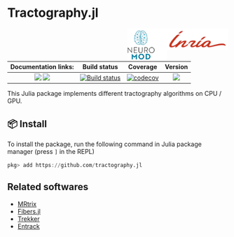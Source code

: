 # Tractography.jl


<img src="inria.png" alt="Logo" align="right" width="140" />
<img src="neuromod.png" alt="Logo" align="right" width="90" />

| **Documentation links:** | **Build status** | **Coverage** | **Version** |
| :-: | :-: | :-: | :-: |
| [![][docs-stable-img]][docs-stable-url] [![][docs-dev-img]][docs-dev-url] | [![Build status](https://github.com/rveltz/Tractography.jl/workflows/CI/badge.svg)](https://github.com/rveltz/Tractography.jl/actions) |  [![codecov](https://codecov.io/github/rveltz/Tractography.jl/graph/badge.svg?token=ZV8A33CFI5)](https://codecov.io/github/rveltz/Tractography.jl) |  [![][ver-img]][ver-url]  |

[docs-stable-img]: https://img.shields.io/badge/docs-stable-blue.svg
[docs-stable-url]: https://rveltz.github.io/Tractography.jl/stable/
[docs-dev-img]: https://img.shields.io/badge/docs-dev-purple.svg
[docs-dev-url]: https://rveltz.github.io/Tractography.jl/dev/

[ver-img]: https://juliahub.com/docs/Tractography/version.svg
[ver-url]: https://juliahub.com/ui/Packages/Tractography/

This Julia package implements different tractography algorithms on CPU / GPU.


## 📦 Install

To install the package, run the following command in Julia package manager (press `]` in the REPL)

```julia
pkg> add https://github.com/tractography.jl
```


## Related softwares

- [MRtrix](https://github.com/MRtrix3/mrtrix3/tree/fb66ec3f4c0012be8760dbc0ed52c1824b28b3af)
- [Fibers.jl](https://github.com/lincbrain/Fibers.jl)
- [Trekker](https://dmritrekker.github.io)
- [Entrack](https://vitalab.github.io/article/2019/11/21/entrack.html)

